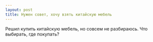 ```yaml
---
layout: post 
title: Нужен совет, хочу взять китайскую мебель 
--- 
```

Решил купить китайскую мебель, но совсем не разбираюсь. Что выбирать, где покупать?